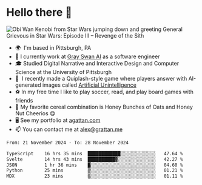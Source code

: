 <!--
**GameDog9988/GameDog9988** is a ✨ _special_ ✨ repository because its `README.md` (this file) appears on your GitHub profile.

Here are some ideas to get you started:

- 🔭 I’m currently working on ...
- 🌱 I’m currently learning ...
- 👯 I’m looking to collaborate on ...
- 🤔 I’m looking for help with ...
- 💬 Ask me about ...
- 📫 How to reach me: ...
- 😄 Pronouns: ...
- ⚡ Fun fact: ...
-->



Hello there 👋
==================================

![Obi Wan Kenobi from Star Wars jumping down and greeting General Grievous in Star Wars: Episode III – Revenge of the Sith](https://github.com/agrattan0820/agrattan0820/assets/51346343/689e56eb-29be-46a5-a079-28ea727b5f7e)


- 🌍  I'm based in Pittsburgh, PA
- 🦢  I currently work at [Gray Swan AI](https://www.grayswan.ai) as a software engineer
- 🎓  Studied Digital Narrative and Interactive Design and Computer Science at the University of Pittsburgh
- 👾  I recently made a Quiplash-style game where players answer with AI-generated images called [Artificial Unintelligence](https://github.com/agrattan0820/artificial-unintelligence)
- ⚽  In my free time I like to play soccer, read, and play board games with friends
- 🥣  My favorite cereal combination is Honey Bunches of Oats and Honey Nut Cheerios 😋
- 🖥️  See my portfolio at [agattan.com](http://agrattan.com/)
- 📫  You can contact me at [alex@grattan.me](mailto:alex@grattan.me)

<!--START_SECTION:waka-->

```txt
From: 21 November 2024 - To: 28 November 2024

TypeScript    16 hrs 35 mins  ████████████░░░░░░░░░░░░░   47.64 %
Svelte        14 hrs 43 mins  ██████████▓░░░░░░░░░░░░░░   42.27 %
JSON          1 hr 36 mins    █░░░░░░░░░░░░░░░░░░░░░░░░   04.60 %
Python        25 mins         ▒░░░░░░░░░░░░░░░░░░░░░░░░   01.21 %
MDX           23 mins         ▒░░░░░░░░░░░░░░░░░░░░░░░░   01.11 %
```

<!--END_SECTION:waka-->
